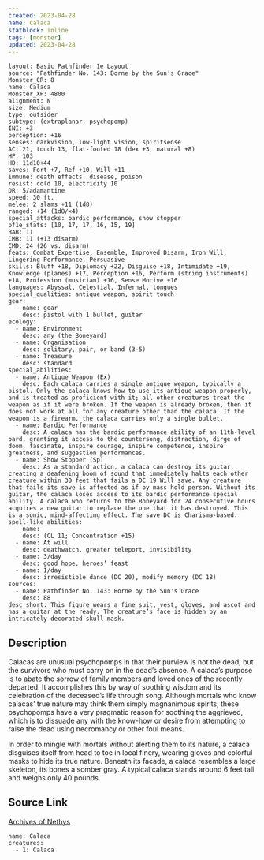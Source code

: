 ```yaml
---
created: 2023-04-28
name: Calaca
statblock: inline
tags: [monster]
updated: 2023-04-28
---
```

```statblock
layout: Basic Pathfinder 1e Layout
source: "Pathfinder No. 143: Borne by the Sun's Grace"
Monster_CR: 8
name: Calaca
Monster_XP: 4800
alignment: N
size: Medium
type: outsider
subtype: (extraplanar, psychopomp)
INI: +3
perception: +16
senses: darkvision, low-light vision, spiritsense
AC: 21, touch 13, flat-footed 18 (dex +3, natural +8)
HP: 103
HD: 11d10+44
saves: Fort +7, Ref +10, Will +11
immune: death effects, disease, poison
resist: cold 10, electricity 10
DR: 5/adamantine
speed: 30 ft.
melee: 2 slams +11 (1d8)
ranged: +14 (1d8/×4)
special_attacks: bardic performance, show stopper
pf1e_stats: [10, 17, 17, 16, 15, 19]
BAB: 11
CMB: 11 (+13 disarm)
CMD: 24 (26 vs. disarm)
feats: Combat Expertise, Ensemble, Improved Disarm, Iron Will, Lingering Performance, Persuasive
skills: Bluff +18, Diplomacy +22, Disguise +18, Intimidate +19, Knowledge (planes) +17, Perception +16, Perform (string instruments) +18, Profession (musician) +16, Sense Motive +16
languages: Abyssal, Celestial, Infernal, tongues
special_qualities: antique weapon, spirit touch
gear:
  - name: gear
    desc: pistol with 1 bullet, guitar
ecology:
  - name: Environment
    desc: any (the Boneyard)
  - name: Organisation
    desc: solitary, pair, or band (3-5)
  - name: Treasure
    desc: standard
special_abilities:
  - name: Antique Weapon (Ex)
    desc: Each calaca carries a single antique weapon, typically a pistol. Only the calaca knows how to use its antique weapon properly, and is treated as proficient with it; all other creatures treat the weapon as if it were broken. If the weapon is already broken, then it does not work at all for any creature other than the calaca. If the weapon is a firearm, the calaca carries only a single bullet.
  - name: Bardic Performance
    desc: A calaca has the bardic performance ability of an 11th-level bard, granting it access to the countersong, distraction, dirge of doom, fascinate, inspire courage, inspire competence, inspire greatness, and suggestion performances.
  - name: Show Stopper (Sp)
    desc: As a standard action, a calaca can destroy its guitar, creating a deafening boom of sound that immediately halts each other creature within 30 feet that fails a DC 19 Will save. Any creature that fails its save is affected as if by mass hold person. Without its guitar, the calaca loses access to its bardic performance special ability. A calaca who returns to the Boneyard for 24 consecutive hours acquires a new guitar to replace the one that it has destroyed. This is a sonic, mind-affecting effect. The save DC is Charisma-based.
spell-like_abilities:
  - name:
    desc: (CL 11; Concentration +15)
  - name: At will
    desc: deathwatch, greater teleport, invisibility
  - name: 3/day
    desc: good hope, heroes’ feast
  - name: 1/day
    desc: irresistible dance (DC 20), modify memory (DC 18)
sources:
  - name: Pathfinder No. 143: Borne by the Sun's Grace
    desc: 88
desc_short: This figure wears a fine suit, vest, gloves, and ascot and has a guitar at the ready. The creature’s face is hidden by an intricately decorated skull mask.
```
## Description
Calacas are unusual psychopomps in that their purview is not the dead, but the survivors who must carry on in the dead’s absence. A calaca’s purpose is to abate the sorrow of family members and loved ones of the recently departed. It accomplishes this by way of soothing wisdom and its celebration of the deceased’s life through song. Although mortals who know calacas’ true nature may think them simply magnanimous spirits, these psychopomps have a very pragmatic reason for soothing the aggrieved, which is to dissuade any with the know-how or desire from attempting to raise the dead using necromancy or other foul means.

 In order to mingle with mortals without alerting them to its nature, a calaca disguises itself from head to toe in local finery, wearing gloves and colorful masks to hide its true nature. Beneath its facade, a calaca resembles a large skeleton, its bones a somber gray. A typical calaca stands around 6 feet tall and weighs only 40 pounds.
## Source Link
[Archives of Nethys](https://aonprd.com/MonsterDisplay.aspx?ItemName=Calaca)
```encounter-table
name: Calaca
creatures:
  - 1: Calaca
```
